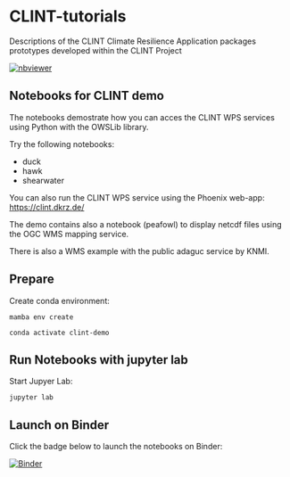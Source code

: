 # CLINT-tutorials
Descriptions of the CLINT Climate Resilience Application packages prototypes developed within the CLINT Project

[![nbviewer](https://img.shields.io/badge/jupyter-nbviewer-orange.svg)](https://nbviewer.jupyter.org/github/climateintelligence/CLINT-tutorials/tree/main/notebooks/)


## Notebooks for CLINT demo

The notebooks demostrate how you can acces the CLINT WPS services using Python with the OWSLib library.

Try the following notebooks:
* duck
* hawk
* shearwater

You can also run the CLINT WPS service using the Phoenix web-app:
https://clint.dkrz.de/

The demo contains also a notebook (peafowl) to display netcdf files using the OGC WMS mapping service.

There is also a WMS example with the public adaguc service by KNMI.

## Prepare

Create conda environment:
```
mamba env create

conda activate clint-demo
```

## Run Notebooks with jupyter lab

Start Jupyer Lab:
```
jupyter lab
```

## Launch on Binder

Click the badge below to launch the notebooks on Binder:

[![Binder](https://mybinder.org/badge_logo.svg)](https://mybinder.org/v2/gh/climateintelligence/CLINT-tutorials/HEAD)

